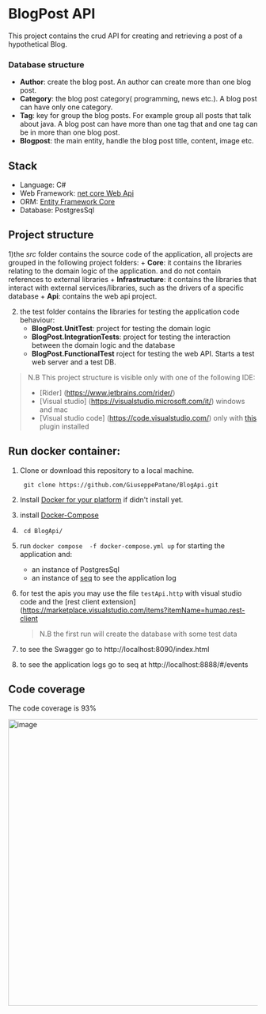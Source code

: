 # BlogPost API

This project contains the crud API for creating and retrieving a post of a hypothetical Blog.

### Database structure
+ **Author**: create the blog post. An author can create more than one blog post.
+ **Category**: the blog post category( programming, news etc.). A blog post can have only one category.
+ **Tag**:  key for group the blog posts. For example group all posts that talk about java. A blog post can have more than one tag that and one tag can be in more than one blog post.
+ **Blogpost**: the main entity, handle the blog post title, content, image etc.

## Stack 
+ Language: C#
+ Web Framework: [net core Web Api](https://docs.microsoft.com/en-us/aspnet/core/introduction-to-aspnet-core?view=aspnetcore-6.0)
+ ORM: [Entity Framework Core](https://docs.microsoft.com/en-us/ef/core/)
+ Database: PostgresSql


## Project structure


1)the *src* folder contains the source code of the application, all projects are grouped in the following project folders:
    + **Core**: it contains the libraries relating to the domain logic of the application. and do not contain references to external libraries
    + **Infrastructure**: it contains the libraries that interact with external services/libraries, such as the drivers of a specific database
    + **Api**: contains the web api project.


2) the test folder contains the libraries for testing the application code behaviour:
   + **BlogPost.UnitTest**:  project for testing the domain logic 
   + **BlogPost.IntegrationTests**: project for testing the interaction between the domain logic and the database
   + **BlogPost.FunctionalTest** roject for testing the web API.  Starts a test web server and a test DB.

          
> N.B This project structure is visible only with one of the following IDE:
> * [Rider] (https://www.jetbrains.com/rider/) 
> * [Visual studio] (https://visualstudio.microsoft.com/it/) windows and mac  
> * [Visual studio code] (https://code.visualstudio.com/)  only with [this](https://marketplace.visualstudio.com/items?itemName=fernandoescolar.vscode-solution-explorer) plugin installed


## Run  docker container:

1. Clone or download this repository to a local machine.

   ` git clone https://github.com/GiuseppePatane/BlogApi.git`

2. Install [Docker for your platform](https://www.docker.com/get-started) if didn't install yet.

3. install [Docker-Compose](https://docs.docker.com/compose/install/)

4. ` cd BlogApi/`

5. run  `docker compose  -f docker-compose.yml up` for starting the application and:
   + an instance of PostgresSql
   + an instance of [seq](https://datalust.co/seq) to see the application log 

6. for test the apis you may use  the file `testApi.http` with visual studio code  and the  [rest client extension](https://marketplace.visualstudio.com/items?itemName=humao.rest-client
   > N.B the first run will create the database with some test data

7. to see the Swagger go to http://localhost:8090/index.html
8. to see the application logs go to seq at http://localhost:8888/#/events

## Code coverage 
The code coverage is  93% 

<img width="579" alt="image" src="https://user-images.githubusercontent.com/13527363/153725081-a826c7c7-b9ac-4726-aeed-c07535eb7dc0.png">

